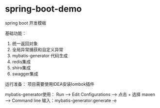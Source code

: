 # spring-boot-demo
spring boot 开发模板

基础功能：
1. 统一返回对象
2. 全局异常捕获和自定义异常
3. mybatis-generator 代码生成
4. redis集成
5. shiro集成
6. swagger集成

运行准备：
项目需要使用IDEA安装lombok插件

mybatis-generator使用：
Run --> Edit Configurations --> 点击 + 选择 maven --> Command line 输入：mybatis-generator:generate -e
